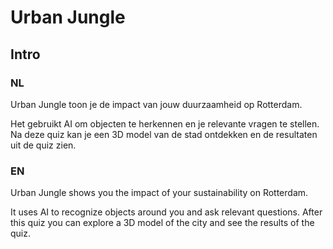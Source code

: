 # Urban Jungle

## Intro

### NL

Urban Jungle toon je de impact van jouw duurzaamheid op Rotterdam.

Het gebruikt AI om objecten te herkennen en je relevante vragen te stellen. Na deze quiz kan je een 3D model van de stad ontdekken en de resultaten uit de quiz zien.

### EN

Urban Jungle shows you the impact of your sustainability on Rotterdam. 

It uses AI to recognize objects around you and ask relevant questions. After this quiz you can explore a 3D model of the city and see the results of the quiz.
